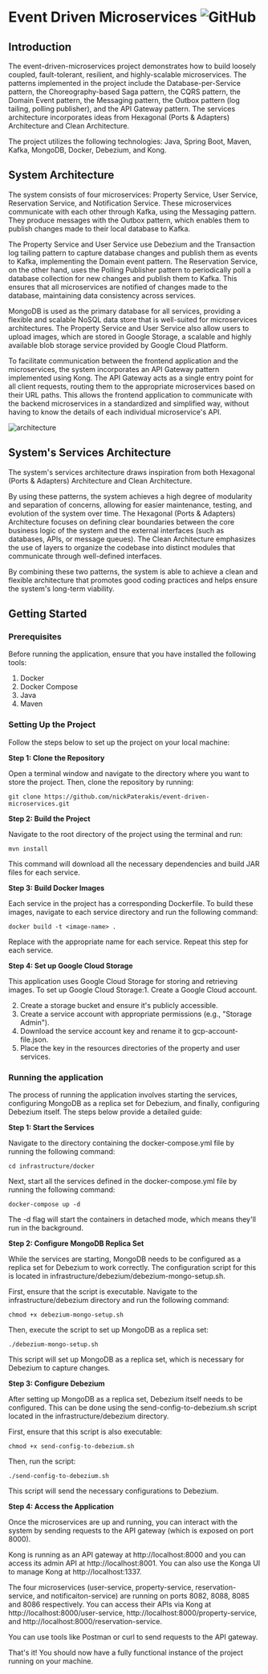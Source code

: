 # Event Driven Microservices <img alt="GitHub" src="https://img.shields.io/github/license/nickPaterakis/Booking-Microservices">
## Introduction
The event-driven-microservices project demonstrates how to build loosely coupled, fault-tolerant, resilient, and highly-scalable microservices. The patterns implemented in the project include the Database-per-Service pattern, the Choreography-based Saga pattern, the CQRS pattern, the Domain Event pattern, the Messaging pattern, the Outbox pattern (log tailing, polling publisher), and the API Gateway pattern. The services architecture incorporates ideas from Hexagonal (Ports & Adapters) Architecture and Clean Architecture.

The project utilizes the following technologies: Java, Spring Boot, Maven, Kafka, MongoDB, Docker, Debezium, and Kong.
## System Architecture
The system consists of four microservices: Property Service, User Service, Reservation Service, and Notification Service. These microservices communicate with each other through Kafka, using the Messaging pattern. They produce messages with the Outbox pattern, which enables them to publish changes made to their local database to Kafka.

The Property Service and User Service use Debezium and the Transaction log tailing pattern to capture database changes and publish them as events to Kafka, implementing the Domain event pattern. The Reservation Service, on the other hand, uses the Polling Publisher pattern to periodically poll a  database collection for new changes and publish them to Kafka. This ensures that all microservices are notified of changes made to the database, maintaining data consistency across services.

MongoDB is used as the primary database for all services, providing a flexible and scalable NoSQL data store that is well-suited for microservices architectures. The Property Service and User Service also allow users to upload images, which are stored in Google Storage, a scalable and highly available blob storage service provided by Google Cloud Platform.

To facilitate communication between the frontend application and the microservices, the system incorporates an API Gateway pattern implemented using Kong. The API Gateway acts as a single entry point for all client requests, routing them to the appropriate microservices based on their URL paths. This allows the frontend application to communicate with the backend microservices in a standardized and simplified way, without having to know the details of each individual microservice's API. 

![architecture](https://user-images.githubusercontent.com/36018286/221354604-b56cd893-d141-4bcb-9f1b-03a45e9950d5.png)

## System's Services Architecture
The system's services architecture draws inspiration from both Hexagonal (Ports & Adapters) Architecture and Clean Architecture.

By using these patterns, the system achieves a high degree of modularity and separation of concerns, allowing for easier maintenance, testing, and evolution of the system over time. The Hexagonal (Ports & Adapters) Architecture focuses on defining clear boundaries between the core business logic of the system and the external interfaces (such as databases, APIs, or message queues). The Clean Architecture emphasizes the use of layers to organize the codebase into distinct modules that communicate through well-defined interfaces.

By combining these two patterns, the system is able to achieve a clean and flexible architecture that promotes good coding practices and helps ensure the system's long-term viability.

## Getting Started
### Prerequisites
Before running the application, ensure that you have installed the following tools:

1. Docker 
2. Docker Compose
3. Java
4. Maven 

### Setting Up the Project
Follow the steps below to set up the project on your local machine:

<b>Step 1: Clone the Repository</b>

Open a terminal window and navigate to the directory where you want to store the project. Then, clone the repository by running:

```
git clone https://github.com/nickPaterakis/event-driven-microservices.git 
```

<b>Step 2: Build the Project</b>

Navigate to the root directory of the project using the terminal and run:

```
mvn install
```
This command will download all the necessary dependencies and build JAR files for each service.

<b>Step 3: Build Docker Images</b>

Each service in the project has a corresponding Dockerfile. To build these images, navigate to each service directory and run the following command:

```
docker build -t <image-name> .
```
Replace <image-name> with the appropriate name for each service. Repeat this step for each service.

<b>Step 4: Set up Google Cloud Storage</b>

This application uses Google Cloud Storage for storing and retrieving images. To set up Google Cloud Storage:1. Create a Google Cloud account.

2. Create a storage bucket and ensure it's publicly accessible.
3. Create a service account with appropriate permissions (e.g., "Storage Admin").
4. Download the service account key and rename it to gcp-account-file.json.
5. Place the key in the resources directories of the property and user services.

### Running the application

The process of running the application involves starting the services, configuring MongoDB as a replica set for Debezium, and finally, configuring Debezium itself. The steps below provide a detailed guide:

<b>Step 1: Start the Services</b>

Navigate to the directory containing the docker-compose.yml file by running the following command:
  
```
cd infrastructure/docker
```

Next, start all the services defined in the docker-compose.yml file by running the following command:
```
docker-compose up -d
```
The -d flag will start the containers in detached mode, which means they'll run in the background.

<b>Step 2: Configure MongoDB Replica Set</b>

While the services are starting, MongoDB needs to be configured as a replica set for Debezium to work correctly. The configuration script for this is located in infrastructure/debezium/debezium-mongo-setup.sh.

First, ensure that the script is executable. Navigate to the infrastructure/debezium directory and run the following command:

```
chmod +x debezium-mongo-setup.sh
```

Then, execute the script to set up MongoDB as a replica set:
```
./debezium-mongo-setup.sh
```
This script will set up MongoDB as a replica set, which is necessary for Debezium to capture changes.

<b>Step 3: Configure Debezium</b>

After setting up MongoDB as a replica set, Debezium itself needs to be configured. This can be done using the send-config-to-debezium.sh script located in the infrastructure/debezium directory.

First, ensure that this script is also executable:
```
chmod +x send-config-to-debezium.sh
```

Then, run the script:
```
./send-config-to-debezium.sh
```
This script will send the necessary configurations to Debezium.

<b>Step 4: Access the Application</b>

Once the microservices are up and running, you can interact with the system by sending requests to the API gateway (which is exposed on port 8000).

Kong is running as an API gateway at http://localhost:8000 and you can access its admin API at http://localhost:8001. You can also use the Konga UI to manage Kong at http://localhost:1337.

The four microservices (user-service, property-service, reservation-service, and notificaiton-service) are running on ports 8082, 8088, 8085 and 8086 respectively. You can access their APIs via Kong at http://localhost:8000/user-service, http://localhost:8000/property-service, and http://localhost:8000/reservation-service.

You can use tools like Postman or curl to send requests to the API gateway.

That's it! You should now have a fully functional instance of the project running on your machine.


